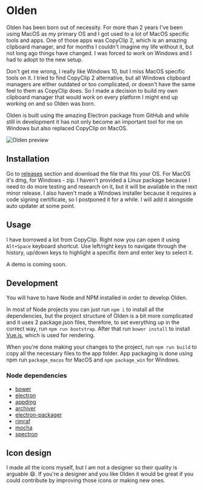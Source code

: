 # Olden

Olden has been born out of necessity. For more than 2 years I've been using MacOS as my primary
OS and I got used to a lot of MacOS specific tools and apps. One of those apps was CopyClip 2, which
is an amazing clipboard manager, and for months I couldn't imagine my life without it, but not long ago
things have changed. I was forced to work on Windows and I had to adopt to the new setup.

Don't get me wrong, I really like Windows 10, but I miss MacOS specific tools on it. I tried to
find CopyClip 2 alternative, but all Windows clipboard managers are either outdated or too
complicated, or doesn't have the same feel to them as CopyClip does. So I made a decision to build
my own clipboard manager that would work on every platform I might end up working on and so Olden was born.

Olden is built using the amazing Electron package from GitHub and while still in development it has
not only become an important tool for me on Windows but also replaced CopyClip on MacOS.

![Olden preview](https://raw.githubusercontent.com/aigarsdz/olden/master/assets/screenshots/Screen%20Shot%202016-09-09%20at%202.25.07%20AM.png)

## Installation

Go to [releases](https://github.com/aigarsdz/olden/releases) section and download the file that fits
your OS. For MacOS it's dmg, for Windows - zip. I haven't provided a Linux package because I need to do more
testing and research on it, but it will be available in the next minor release. I also haven't made a Windows
installer because it requires a code signing certificate, so I postponed it for a while. I will add
it alongside auto updater at some point.

## Usage

I have borrowed a lot from CopyClip. Right now you can open it using `Alt+Space` keyboard shortcut.
Use left/right keys to navigate through the history, up/down keys to highlight a specific item and
enter key to select it.

A demo is coming soon.   

## Development

You will have to have Node and NPM installed in order to develop Olden.

In most of Node projects you can just run `npm i` to install all the dependencies, but the
project structure of Olden is a bit more complicated and it uses 2 package.json files, therefore,
to set everything up in the correct way, run `npm run bootstrap`. After that run `bower install`
to install [Vue.js](https://vuejs.org "vue.js"), which is used for rendering.

When you're done making your changes to the project, run `npm run build` to copy all the necessary
files to the app folder. App packaging is done using npm run `package_macos` for MacOS and
`npm package_win` for Windows.

### Node dependencies

- [bower](https://github.com/bower/bower "bower/bower: A package manager for the web")
- [electron](https://github.com/electron/electron "electron/electron: Build cross platform desktop apps with JavaScript, HTML, and CSS")
- [appdmg](https://github.com/LinusU/node-appdmg "LinusU/node-appdmg: Generate your app dmgs")
- [archiver](https://github.com/archiverjs/node-archiver "archiverjs/node-archiver: a streaming interface for archive generation")
- [electron-packager](https://github.com/electron-userland/electron-packager "electron-userland/electron-packager: Package and distribute your Electron app with OS-specific bundles (.app, .exe etc) via JS or CLI")
- [rimraf](https://github.com/isaacs/rimraf "isaacs/rimraf: A `rm -rf` util for nodejs")
- [mocha](https://github.com/mochajs/mocha "mochajs/mocha: simple, flexible, fun javascript test framework for node.js & the browser")
- [spectron](https://github.com/electron/spectron "electron/spectron: Test Electron apps using ChromeDriver")

## Icon design

I made all the icons myself, but I am not a designer so their quality is arguable 😄. If you're
a designer and you like Olden it would be great if you could contribute by improving those icons
or making new ones.
